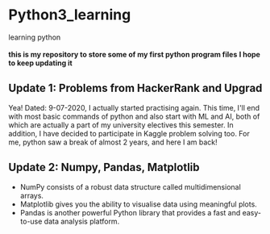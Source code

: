 # Python3_learning
learning python
<br><br>
**this is my repository to store some of my first  python program files**
**I hope to keep updating it**
## Update 1: Problems from HackerRank and Upgrad

Yea! Dated: 9-07-2020, I actually started practising again. This time, I'll end with most basic commands of python and also start with ML and AI, both of which are actually a part of my university electives this semester. In addition, I have decided to participate in Kaggle problem solving too. For me, python saw a break of almost 2 years, and here I am back!

## Update 2: Numpy, Pandas, Matplotlib
<ul>
  <li> NumPy consists of a robust data structure called multidimensional arrays. </li>
  <li> Matplotlib gives you the ability to visualise data using meaningful plots. </li>
  <li>Pandas is another powerful Python library that provides a fast and easy-to-use data analysis platform. </li>
  </ul>

 
